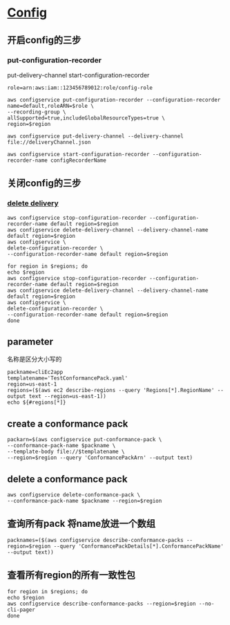 # [Config](https://awscli.amazonaws.com/v2/documentation/api/latest/reference/configservice/index.html#cli-aws-configservice)
## 开启config的三步
### put-configuration-recorder
put-delivery-channel
start-configuration-recorder
```
role=arn:aws:iam::123456789012:role/config-role
```

```
aws configservice put-configuration-recorder --configuration-recorder name=default,roleARN=$role \
--recording-group \
allSupported=true,includeGlobalResourceTypes=true \
region=$region
```
```
aws configservice put-delivery-channel --delivery-channel file://deliveryChannel.json
```
```
aws configservice start-configuration-recorder --configuration-recorder-name configRecorderName
```

## 关闭config的三步
### [delete delivery](https://docs.aws.amazon.com/cli/latest/reference/configservice/delete-delivery-channel.html)
```
aws configservice stop-configuration-recorder --configuration-recorder-name default region=$region
aws configservice delete-delivery-channel --delivery-channel-name default region=$region
aws configservice \
delete-configuration-recorder \
--configuration-recorder-name default region=$region
```
```
for region in $regions; do
echo $region
aws configservice stop-configuration-recorder --configuration-recorder-name default region=$region
aws configservice delete-delivery-channel --delivery-channel-name default region=$region
aws configservice \
delete-configuration-recorder \
--configuration-recorder-name default region=$region
done

```

## parameter
名称是区分大小写的
```
packname=cliEc2app
templatename='TestConformancePack.yaml'
region=us-east-1
regions=($(aws ec2 describe-regions --query 'Regions[*].RegionName' --output text --region=us-east-1))
echo ${#regions[*]}
```

## create a conformance pack
```
packarn=$(aws configservice put-conformance-pack \
--conformance-pack-name $packname \
--template-body file://$templatename \
--region=$region --query 'ConformancePackArn' --output text)
```
## delete a conformance pack
```
aws configservice delete-conformance-pack \
--conformance-pack-name $packname --region=$region 
```

## 查询所有pack 将name放进一个数组
```
packnames=($(aws configservice describe-conformance-packs --region=$region --query 'ConformancePackDetails[*].ConformancePackName' --output text))
```
## 查看所有region的所有一致性包
```
for region in $regions; do
echo $region
aws configservice describe-conformance-packs --region=$region --no-cli-pager
done

```
